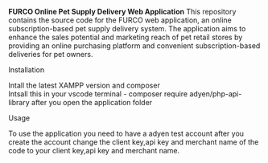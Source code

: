 **FURCO Online Pet Supply Delivery Web Application**
This repository contains the source code for the FURCO web application, an online subscription-based pet supply delivery system. 
The application aims to enhance the sales potential and marketing reach of pet retail stores by providing an online purchasing platform and convenient subscription-based deliveries for pet owners.  

Installation

Intall the latest XAMPP version and composer  
Intsall this in your vscode terminal - composer require adyen/php-api-library  after you open the application folder

Usage

To use the application you need to have a adyen test account after you create the account change the client key,api key and merchant name of the code to your  client key,api key and merchant name. 
